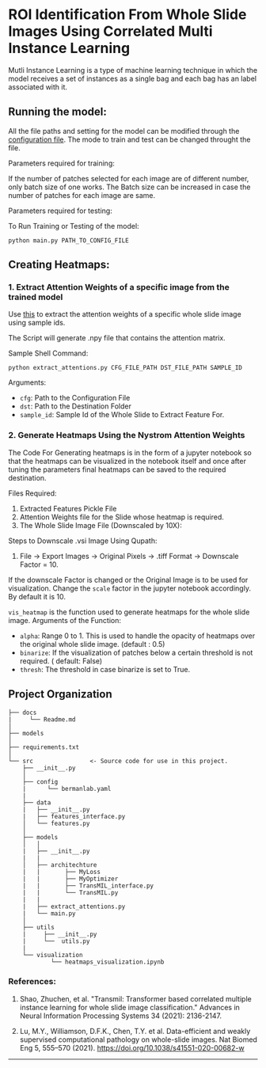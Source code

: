 ROI Identification From Whole Slide Images Using Correlated Multi Instance Learning
==============================

Mutli Instance Learning is a type of machine learning technique in which the model receives a set of instances as a single bag and each bag has an label associated with it.


## Running the model:
All the file paths and setting for the model can be modified through the [configuration file](). 
The mode to train and test can be changed throught the file.

Parameters required for training:

If the number of patches selected for each image are of different number, only batch size of one works.
The Batch size can be increased in case the number  of patches for each image are same.

Parameters required for testing:

To Run Training or Testing of the model:

```shell
python main.py PATH_TO_CONFIG_FILE
```

## Creating Heatmaps:

### 1. Extract Attention Weights of a specific image from the trained model
Use [this]() to extract the attention weights of a specific whole slide image using sample ids.

The Script will generate .npy file that contains the attention matrix.

Sample Shell Command:
```shell
python extract_attentions.py CFG_FILE_PATH DST_FILE_PATH SAMPLE_ID
```
Arguments:
* `cfg`: Path to the Configuration File
* `dst`: Path to the Destination Folder
* `sample_id`: Sample Id of the Whole Slide to Extract Feature For.

### 2. Generate Heatmaps Using the Nystrom Attention Weights

The Code For Generating heatmaps is in the form of a jupyter notebook so that the heatmaps can be visualized in the notebook itself and once after tuning the parameters final heatmaps can be saved to the required destination.

Files Required:
1. Extracted Features Pickle File
2. Attention Weights file for the Slide whose heatmap is required.
3. The Whole Slide Image File (Downscaled by 10X):

Steps to Downscale .vsi Image Using Qupath:
1. File -> Export Images -> Original Pixels -> .tiff Format -> Downscale Factor = 10.

If the downscale Factor is changed or the Original Image is to be used for visualization. 
Change the `scale` factor in the jupyter notebook accordingly. By default it is 10.


`vis_heatmap` is the function used to generate heatmaps for the whole slide image.
Arguments of the Function:
* `alpha`: Range 0 to 1. This is used to handle the opacity of heatmaps over the original whole slide image. (default : 0.5)
* `binarize`: If the visualization of patches below a certain threshold is not required. ( default: False)
* `thresh`: The threshold in case binarize is set to True.



Project Organization
------------

    ├── docs
    |     └── Readme.md     
    │
    ├── models           
    │
    ├── requirements.txt   
    │                  
    └── src                <- Source code for use in this project.
        ├── __init__.py    
        │
        ├── config
        |      └── bermanlab.yaml
        |
        ├── data
        |   ├── __init__.py
        |   ├── features_interface.py           
        │   └── features.py
        │
        ├── models          
        │   │ 
        |   ├── __init__.py
        |   |                
        │   ├── architechture
        |   |       ├── MyLoss
        |   |       ├── MyOptimizer
        |   |       ├── TransMIL_interface.py
        |   |       └── TransMIL.py
        |   |
        |   ├── extract_attentions.py
        |   └── main.py
        │
        ├── utils
        |     ├── __init__.py
        |     └──  utils.py
        |
        └── visualization  
                └── heatmaps_visualization.ipynb
    

### References:
1. Shao, Zhuchen, et al. "Transmil: Transformer based correlated multiple instance learning for whole slide image classification." Advances in Neural Information Processing Systems 34 (2021): 2136-2147.

2. Lu, M.Y., Williamson, D.F.K., Chen, T.Y. et al. Data-efficient and weakly supervised computational pathology on whole-slide images. Nat Biomed Eng 5, 555–570 (2021). https://doi.org/10.1038/s41551-020-00682-w 


--------


